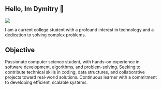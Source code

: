 ## Hello, Im Dymitry 👋
<a href=https://www.linkedin.com/in/dymitry-pougoum-804191317/><img src="https://img.shields.io/badge/-LinkedIn-0072b1?&style=for-the-badge&logo=linkedin&logoColor=white" /></a>

I am a current college student with a profound interest in technology and a dedication to solving complex problems.

## Objective


  Passionate computer science student, with hands-on experience in software development, algorithms, and problem-solving. Seeking to contribute technical skills in coding, data structures, and collaborative projects toward real-world solutions. Continuous learner with a commitment to developing efficient, scalable systems.
